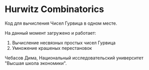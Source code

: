 # Hurwitz Combinatorics
Код для вычисления Чисел Гурвица в одном месте.

На данный момент загружено и работает:
1. Вычисление несвязных простых чисел Гурвица
2. Умножение крашеных перестановок

Чебасов Дима,
Национальный исследовательский университет "Высшая школа экономики".
